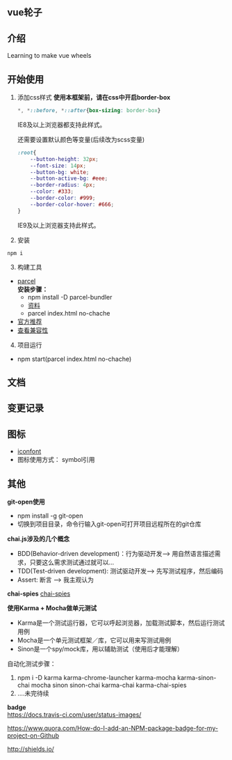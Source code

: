 ## vue轮子

## 介绍
Learning to make vue wheels

## 开始使用
1. 添加css样式
    **使用本框架前，请在css中开启border-box**
    ```css
    *, *::before, *::after{box-sizing: border-box}
    ```  
    IE8及以上浏览器都支持此样式。

    还需要设置默认颜色等变量(后续改为scss变量) 
    ```css
    :root{   
        --button-height: 32px;
        --font-size: 14px;
        --button-bg: white;
        --button-active-bg: #eee;
        --border-radius: 4px;
        --color: #333;
        --border-color: #999;
        --border-color-hover: #666;
    }
    ```
    IE9及以上浏览器支持此样式。
2. 安装
```
npm i 
```
3. 构建工具
- [parcel](https://parceljs.org/)  
    **安装步骤：**     
    - npm install -D parcel-bundler 
    - [资料](https://cn.vuejs.org/v2/guide/installation.html#Parcel)
    - parcel index.html no-chache
- [官方推荐](https://cn.vuejs.org/v2/guide/installation.html#Parcel)
- [查看兼容性](https://caniuse.com/)

4. 项目运行
- npm start(parcel index.html no-chache)

## 文档

## 变更记录


## 图标
- [iconfont](http://www.iconfont.cn/home/index?spm=a313x.7781069.1998910419.2.WeXcRo)
- 图标使用方式： symbol引用
## 其他  

**git-open使用**  
- npm install -g git-open
- 切换到项目目录，命令行输入git-open可打开项目远程所在的git仓库

**chai.js涉及的几个概念**  
- BDD(Behavior-driven development)：行为驱动开发--> 用自然语言描述需求，只要这么需求测试通过就可以...
- TDD(Test-driven development): 测试驱动开发--> 先写测试程序，然后编码
- Assert: 断言 --> 我主观认为

**chai-spies**
[chai-spies](https://github.com/chaijs/chai-spies/blob/master/package.json)

**使用Karma + Mocha做单元测试**
- Karma是一个测试运行器，它可以呼起浏览器，加载测试脚本，然后运行测试用例
- Mocha是一个单元测试框架／库，它可以用来写测试用例
- Sinon是一个spy/mock库，用以辅助测试（使用后才能理解） 

自动化测试步骤：  
1. npm i -D karma karma-chrome-launcher karma-mocha karma-sinon-chai mocha sinon sinon-chai karma-chai karma-chai-spies
2. ....未完待续

**badge**  
https://docs.travis-ci.com/user/status-images/  


https://www.quora.com/How-do-I-add-an-NPM-package-badge-for-my-project-on-Github

http://shields.io/

